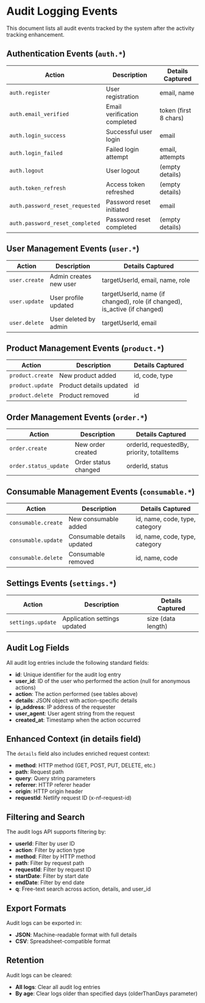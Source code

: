 # Audit Logging Events

This document lists all audit events tracked by the system after the activity tracking enhancement.

## Authentication Events (`auth.*`)

| Action | Description | Details Captured |
|--------|-------------|------------------|
| `auth.register` | User registration | email, name |
| `auth.email_verified` | Email verification completed | token (first 8 chars) |
| `auth.login_success` | Successful user login | email |
| `auth.login_failed` | Failed login attempt | email, attempts |
| `auth.logout` | User logout | (empty details) |
| `auth.token_refresh` | Access token refreshed | (empty details) |
| `auth.password_reset_requested` | Password reset initiated | email |
| `auth.password_reset_completed` | Password reset completed | (empty details) |

## User Management Events (`user.*`)

| Action | Description | Details Captured |
|--------|-------------|------------------|
| `user.create` | Admin creates new user | targetUserId, email, name, role |
| `user.update` | User profile updated | targetUserId, name (if changed), role (if changed), is_active (if changed) |
| `user.delete` | User deleted by admin | targetUserId, email |

## Product Management Events (`product.*`)

| Action | Description | Details Captured |
|--------|-------------|------------------|
| `product.create` | New product added | id, code, type |
| `product.update` | Product details updated | id |
| `product.delete` | Product removed | id |

## Order Management Events (`order.*`)

| Action | Description | Details Captured |
|--------|-------------|------------------|
| `order.create` | New order created | orderId, requestedBy, priority, totalItems |
| `order.status_update` | Order status changed | orderId, status |

## Consumable Management Events (`consumable.*`)

| Action | Description | Details Captured |
|--------|-------------|------------------|
| `consumable.create` | New consumable added | id, name, code, type, category |
| `consumable.update` | Consumable details updated | id, name, code, type, category |
| `consumable.delete` | Consumable removed | id, name, code |

## Settings Events (`settings.*`)

| Action | Description | Details Captured |
|--------|-------------|------------------|
| `settings.update` | Application settings updated | size (data length) |

## Audit Log Fields

All audit log entries include the following standard fields:

- **id**: Unique identifier for the audit log entry
- **user_id**: ID of the user who performed the action (null for anonymous actions)
- **action**: The action performed (see tables above)
- **details**: JSON object with action-specific details
- **ip_address**: IP address of the requester
- **user_agent**: User agent string from the request
- **created_at**: Timestamp when the action occurred

## Enhanced Context (in details field)

The `details` field also includes enriched request context:

- **method**: HTTP method (GET, POST, PUT, DELETE, etc.)
- **path**: Request path
- **query**: Query string parameters
- **referrer**: HTTP referer header
- **origin**: HTTP origin header
- **requestId**: Netlify request ID (x-nf-request-id)

## Filtering and Search

The audit logs API supports filtering by:

- **userId**: Filter by user ID
- **action**: Filter by action type
- **method**: Filter by HTTP method
- **path**: Filter by request path
- **requestId**: Filter by request ID
- **startDate**: Filter by start date
- **endDate**: Filter by end date
- **q**: Free-text search across action, details, and user_id

## Export Formats

Audit logs can be exported in:

- **JSON**: Machine-readable format with full details
- **CSV**: Spreadsheet-compatible format

## Retention

Audit logs can be cleared:

- **All logs**: Clear all audit log entries
- **By age**: Clear logs older than specified days (olderThanDays parameter)
